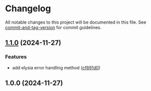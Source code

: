 # Changelog

All notable changes to this project will be documented in this file. See [commit-and-tag-version](https://github.com/absolute-version/commit-and-tag-version) for commit guidelines.

## [1.1.0](https://github.com/Nomad-Solutions/errors/compare/v1.0.0...v1.1.0) (2024-11-27)


### Features

* add elysia error handling method ([cf891d0](https://github.com/Nomad-Solutions/errors/commit/cf891d0f129c355d433f70d78507f0db0c8759e2))

## 1.0.0 (2024-11-27)
